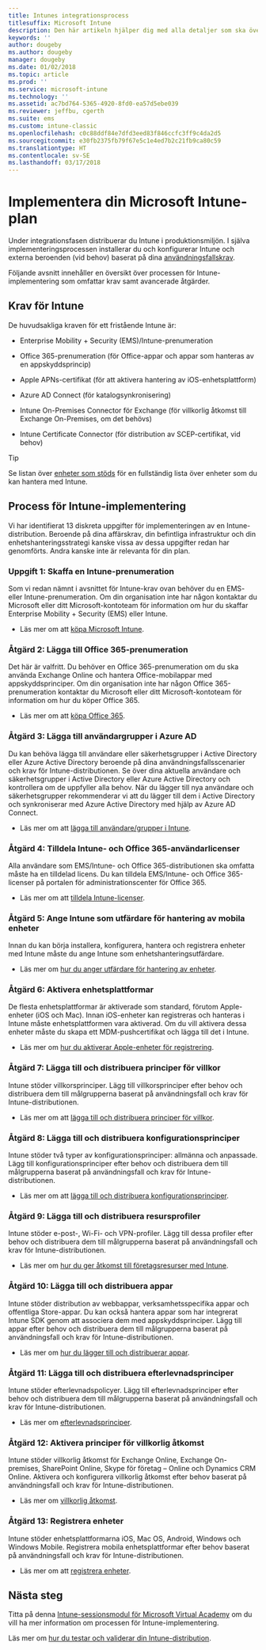 ```yaml
---
title: Intunes integrationsprocess
titlesuffix: Microsoft Intune
description: Den här artikeln hjälper dig med alla detaljer som ska övervägas vid registreringen av Microsoft Intune-molnlösningen i din miljö.
keywords: ''
author: dougeby
ms.author: dougeby
manager: dougeby
ms.date: 01/02/2018
ms.topic: article
ms.prod: ''
ms.service: microsoft-intune
ms.technology: ''
ms.assetid: ac7bd764-5365-4920-8fd0-ea57d5ebe039
ms.reviewer: jeffbu, cgerth
ms.suite: ems
ms.custom: intune-classic
ms.openlocfilehash: c0c88ddf84e7dfd3eed83f846ccfc3ff9c4da2d5
ms.sourcegitcommit: e30fb2375fb79f67e5c1e4ed7b2c21fb9ca80c59
ms.translationtype: HT
ms.contentlocale: sv-SE
ms.lasthandoff: 03/17/2018
---
```

# <a name="implement-your-microsoft-intune-plan"></a>Implementera din Microsoft Intune-plan

Under integrationsfasen distribuerar du Intune i produktionsmiljön. I själva implementeringsprocessen installerar du och konfigurerar Intune och externa beroenden (vid behov) baserat på dina [användningsfallskrav](planning-guide-requirements.md).

Följande avsnitt innehåller en översikt över processen för Intune-implementering som omfattar krav samt avancerade åtgärder.

## <a name="intune-requirements"></a>Krav för Intune

De huvudsakliga kraven för ett fristående Intune är:

-   Enterprise Mobility + Security (EMS)/Intune-prenumeration

-   Office 365-prenumeration (för Office-appar och appar som hanteras av en appskyddsprincip)

-   Apple APNs-certifikat (för att aktivera hantering av iOS-enhetsplattform)

-   Azure AD Connect (för katalogsynkronisering)

-   Intune On-Premises Connector för Exchange (för villkorlig åtkomst till Exchange On-Premises, om det behövs)

-   Intune Certificate Connector (för distribution av SCEP-certifikat, vid behov)

>[!TIP]
> Se listan över [enheter som stöds](supported-devices-browsers.md) för en fullständig lista över enheter som du kan hantera med Intune.

## <a name="intune-implementation-process"></a>Process för Intune-implementering

Vi har identifierat 13 diskreta uppgifter för implementeringen av en Intune-distribution. Beroende på dina affärskrav, din befintliga infrastruktur och din enhetshanteringsstrategi kanske vissa av dessa uppgifter redan har genomförts. Andra kanske inte är relevanta för din plan.

### <a name="task-1-get-an-intune-subscription"></a>Uppgift 1: Skaffa en Intune-prenumeration

Som vi redan nämnt i avsnittet för Intune-krav ovan behöver du en EMS- eller Intune-prenumeration. Om din organisation inte har någon kontaktar du Microsoft eller ditt Microsoft-kontoteam för information om hur du skaffar Enterprise Mobility + Security (EMS) eller Intune.

-   Läs mer om att [köpa Microsoft Intune](https://www.microsoft.com/cloud-platform/microsoft-intune-pricing).

### <a name="task-2-add-office-365-subscription"></a>Åtgärd 2: Lägga till Office 365-prenumeration

Det här är valfritt. Du behöver en Office 365-prenumeration om du ska använda Exchange Online och hantera Office-mobilappar med appskyddsprinciper. Om din organisation inte har någon Office 365-prenumeration kontaktar du Microsoft eller ditt Microsoft-kontoteam för information om hur du köper Office 365.

-   Läs mer om att [köpa Office 365](https://products.office.com/business/compare-office-365-for-business-plans).

### <a name="task-3-add-users-groups-in-azure-ad"></a>Åtgärd 3: Lägga till användargrupper i Azure AD

Du kan behöva lägga till användare eller säkerhetsgrupper i Active Directory eller Azure Active Directory beroende på dina användningsfallsscenarier och krav för Intune-distributionen. Se över dina aktuella användare och säkerhetsgrupper i Active Directory eller Azure Active Directory och kontrollera om de uppfyller alla behov. När du lägger till nya användare och säkerhetsgrupper rekommenderar vi att du lägger till dem i Active Directory och synkroniserar med Azure Active Directory med hjälp av Azure AD Connect.


-   Läs mer om att [lägga till användare/grupper i Intune](users-permissions-add.md).
<!---why not send them to the AAD connect topic? Question out to Andre: https://docs.microsoft.com/en-us/azure/active-directory/connect/active-directory-aadconnect--->



### <a name="task-4-assign-intune-and-office-365-user-licenses"></a>Åtgärd 4: Tilldela Intune- och Office 365-användarlicenser

Alla användare som EMS/Intune- och Office 365-distributionen ska omfatta måste ha en tilldelad licens. Du kan tilldela EMS/Intune- och Office 365-licenser på portalen för administrationscenter för Office 365.

-   Läs mer om att [tilldela Intune-licenser](licenses-assign.md).

### <a name="task-5-set-mobile-device-management-authority-to-intune"></a>Åtgärd 5: Ange Intune som utfärdare för hantering av mobila enheter

Innan du kan börja installera, konfigurera, hantera och registrera enheter med Intune måste du ange Intune som enhetshanteringsutfärdare.

-   Läs mer om [hur du anger utfärdare för hantering av enheter](mdm-authority-set.md).

### <a name="task-6-enable-device-platforms"></a>Åtgärd 6: Aktivera enhetsplattformar

De flesta enhetsplattformar är aktiverade som standard, förutom Apple-enheter (iOS och Mac). Innan iOS-enheter kan registreras och hanteras i Intune måste enhetsplattformen vara aktiverad. Om du vill aktivera dessa enheter måste du skapa ett MDM-pushcertifikat och lägga till det i Intune.

-   Läs mer om [hur du aktiverar Apple-enheter för registrering](apple-mdm-push-certificate-get.md).

### <a name="task-7-add-and-deploy-terms-and-conditions-policies"></a>Åtgärd 7: Lägga till och distribuera principer för villkor

Intune stöder villkorsprinciper. Lägg till villkorsprinciper efter behov och distribuera dem till målgrupperna baserat på användningsfall och krav för Intune-distributionen.

-   Läs mer om att [lägga till och distribuera principer för villkor](terms-and-conditions-create.md).

### <a name="task-8-add-and-deploy-configuration-policies"></a>Åtgärd 8: Lägga till och distribuera konfigurationsprinciper

Intune stöder två typer av konfigurationsprinciper: allmänna och anpassade. Lägg till konfigurationsprinciper efter behov och distribuera dem till målgrupperna baserat på användningsfall och krav för Intune-distributionen.

-   Läs mer om att [lägga till och distribuera konfigurationsprinciper](device-profiles.md).

### <a name="task-9-add-and-deploy-resource-profiles"></a>Åtgärd 9: Lägga till och distribuera resursprofiler

Intune stöder e-post-, Wi-Fi- och VPN-profiler. Lägg till dessa profiler efter behov och distribuera dem till målgrupperna baserat på användningsfall och krav för Intune-distributionen.

-   Läs mer om [hur du ger åtkomst till företagsresurser med Intune](device-profiles.md).

### <a name="task-10-add-and-deploy-apps"></a>Åtgärd 10: Lägga till och distribuera appar

Intune stöder distribution av webbappar, verksamhetsspecifika appar och offentliga Store-appar. Du kan också hantera appar som har integrerat Intune SDK genom att associera dem med appskyddsprinciper. Lägg till appar efter behov och distribuera dem till målgrupperna baserat på användningsfall och krav för Intune-distributionen.

-   Läs mer om [hur du lägger till och distribuerar appar](app-management.md).

### <a name="task-11-add-and-deploy-compliance-policies"></a>Åtgärd 11: Lägga till och distribuera efterlevnadsprinciper

Intune stöder efterlevnadspolicyer. Lägg till efterlevnadsprinciper efter behov och distribuera dem till målgrupperna baserat på användningsfall och krav för Intune-distributionen.

-   Läs mer om [efterlevnadsprinciper](device-compliance.md).

### <a name="task-12-enable-conditional-access-policies"></a>Åtgärd 12: Aktivera principer för villkorlig åtkomst

Intune stöder villkorlig åtkomst för Exchange Online, Exchange On-premises, SharePoint Online, Skype för företag – Online och Dynamics CRM Online. Aktivera och konfigurera villkorlig åtkomst efter behov baserat på användningsfall och krav för Intune-distributionen.

-   Läs mer om [villkorlig åtkomst](conditional-access.md).

### <a name="task-13-enroll-devices"></a>Åtgärd 13: Registrera enheter

Intune stöder enhetsplattformarna iOS, Mac OS, Android, Windows och Windows Mobile. Registrera mobila enhetsplattformar efter behov baserat på användningsfall och krav för Intune-distributionen.

-   Läs mer om att [registrera enheter](device-enrollment.md).


## <a name="next-steps"></a>Nästa steg

Titta på denna [Intune-sessionsmodul för Microsoft Virtual Academy](https://mva.microsoft.com/en-US/training-courses/deploying-microsoft-enterprise-mobility-suite-16408) om du vill ha mer information om processen för Intune-implementering.


Läs mer om [hur du testar och validerar din Intune-distribution](planning-guide-test-validation.md).
